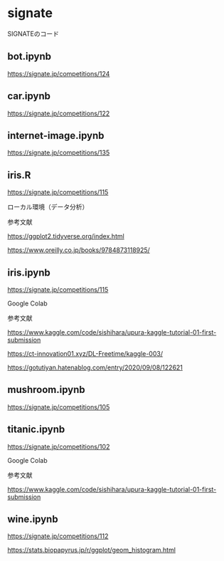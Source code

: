 # signate
SIGNATEのコード

## bot.ipynb
https://signate.jp/competitions/124

## car.ipynb
https://signate.jp/competitions/122

## internet-image.ipynb
https://signate.jp/competitions/135

## iris.R
https://signate.jp/competitions/115

ローカル環境（データ分析）

参考文献

https://ggplot2.tidyverse.org/index.html

https://www.oreilly.co.jp/books/9784873118925/

## iris.ipynb
https://signate.jp/competitions/115

Google Colab

参考文献

https://www.kaggle.com/code/sishihara/upura-kaggle-tutorial-01-first-submission

https://ct-innovation01.xyz/DL-Freetime/kaggle-003/

https://gotutiyan.hatenablog.com/entry/2020/09/08/122621

## mushroom.ipynb
https://signate.jp/competitions/105

## titanic.ipynb
https://signate.jp/competitions/102

Google Colab

参考文献

https://www.kaggle.com/code/sishihara/upura-kaggle-tutorial-01-first-submission

## wine.ipynb
https://signate.jp/competitions/112


https://stats.biopapyrus.jp/r/ggplot/geom_histogram.html
